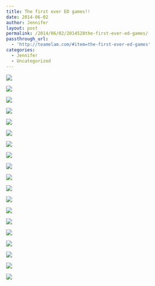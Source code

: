 ```yaml
---
title: The first ever ED games!!
date: 2014-06-02
author: Jennifer
layout: post
permalink: /2014/06/02/2014528the-first-ever-ed-games/
passthrough_url:
  - 'http://teamelam.com/#item=the-first-ever-ed-games'
categories:
  - Jennifer
  - Uncategorized
---
```

<div class="image-gallery-wrapper">
  <p>
    <img src="http://static1.squarespace.com/static/50db6bb3e4b015296cd43789/50dfa5b1e4b0dc6320e0b5ea/538c99e2e4b006c49d7fc5a1/1401737160613/2014-05-24+20.12.55-2.jpg.55-2.jpg?format=original" />
  </p>

  <p>
    <img src="http://static1.squarespace.com/static/50db6bb3e4b015296cd43789/50dfa5b1e4b0dc6320e0b5ea/538c9a49e4b0943d092f01a8/1401737576657/2014-05-24+19.27.56.jpg.56.jpg?format=original" />
  </p>

  <p>
    <img src="http://static1.squarespace.com/static/50db6bb3e4b015296cd43789/50dfa5b1e4b0dc6320e0b5ea/538c9a56e4b0943d092f01bf/1401737648206/2014-05-24+18.11.16.jpg.16.jpg?format=original" />
  </p>

  <p>
    <img src="http://static1.squarespace.com/static/50db6bb3e4b015296cd43789/50dfa5b1e4b0dc6320e0b5ea/538c9a63e4b0943d092f01c6/1401737675519/2014-05-24+17.09.58-1.jpg.58-1.jpg?format=original" />
  </p>

  <p>
    <img src="http://static1.squarespace.com/static/50db6bb3e4b015296cd43789/50dfa5b1e4b0dc6320e0b5ea/538c9a79e4b0943d092f01eb/1401737103690/2014-05-24+17.01.26.jpg.26.jpg?format=original" />
  </p>

  <p>
    <img src="http://static1.squarespace.com/static/50db6bb3e4b015296cd43789/50dfa5b1e4b0dc6320e0b5ea/538c9a71e4b0943d092f01d7/1401737794787/2014-05-24+17.08.16.jpg.16.jpg?format=original" />
  </p>

  <p>
    <img src="http://static1.squarespace.com/static/50db6bb3e4b015296cd43789/50dfa5b1e4b0dc6320e0b5ea/538c9a82e4b0943d092f01f3/1401723532904/2014-05-23+11.46.31.jpg.31.jpg?format=original" />
  </p>

  <p>
    <img src="http://static1.squarespace.com/static/50db6bb3e4b015296cd43789/50dfa5b1e4b0dc6320e0b5ea/538cc6f7e4b0942d9665b7de/1401737336343/2014-05-23+11.45.34.jpg.34.jpg?format=original" />
  </p>

  <p>
    <img src="http://static1.squarespace.com/static/50db6bb3e4b015296cd43789/50dfa5b1e4b0dc6320e0b5ea/538cc6fee4b0942d9665b7ea/1401734922521/2014-05-23+11.45.20.jpg.20.jpg?format=original" />
  </p>

  <p>
    <img src="http://static1.squarespace.com/static/50db6bb3e4b015296cd43789/50dfa5b1e4b0dc6320e0b5ea/538cc714e4b0942d9665b810/1401737974211/2014-05-23+11.42.23.jpg.23.jpg?format=original" />
  </p>

  <p>
    <img src="http://static1.squarespace.com/static/50db6bb3e4b015296cd43789/50dfa5b1e4b0dc6320e0b5ea/538cc728e4b0942d9665b82c/1401738111821/2014-05-23+11.29.38.jpg.38.jpg?format=original" />
  </p>

  <p>
    <img src="http://static1.squarespace.com/static/50db6bb3e4b015296cd43789/50dfa5b1e4b0dc6320e0b5ea/538cc71ee4b0942d9665b81f/1401737453643/2014-05-23+11.39.30.jpg.30.jpg?format=original" />
  </p>

  <p>
    <img src="http://static1.squarespace.com/static/50db6bb3e4b015296cd43789/50dfa5b1e4b0dc6320e0b5ea/538cc73ee4b0942d9665b853/1401738015516/2014-05-22+15.33.01.jpg.01.jpg?format=original" />
  </p>

  <p>
    <img src="http://static1.squarespace.com/static/50db6bb3e4b015296cd43789/50dfa5b1e4b0dc6320e0b5ea/538cc747e4b0942d9665b86b/1444180928610/2014-05-22+10.39.28.jpg.28.jpg?format=original" />
  </p>

  <p>
    <img src="http://static1.squarespace.com/static/50db6bb3e4b015296cd43789/50dfa5b1e4b0dc6320e0b5ea/538cc762e4b0942d9665b888/1444180928618/2014-05-21+12.18.19.jpg.19.jpg?format=original" />
  </p>

  <p>
    <img src="http://static1.squarespace.com/static/50db6bb3e4b015296cd43789/50dfa5b1e4b0dc6320e0b5ea/538cc752e4b0942d9665b873/1444180928668/2014-05-21+12.26.14.jpg.14.jpg?format=original" />
  </p>

  <p>
    <img src="http://static1.squarespace.com/static/50db6bb3e4b015296cd43789/50dfa5b1e4b0dc6320e0b5ea/538c99f1e4b006c49d7fc5bf/1444180928669/2014-05-26+10.08.49.jpg.49.jpg?format=original" />
  </p>

  <p>
    <img src="http://static1.squarespace.com/static/50db6bb3e4b015296cd43789/50dfa5b1e4b0dc6320e0b5ea/538cc75be4b0942d9665b885/1444180928669/2014-05-21+12.20.36.jpg.36.jpg?format=original" />
  </p>

  <p>
    <img src="http://static1.squarespace.com/static/50db6bb3e4b015296cd43789/50dfa5b1e4b0dc6320e0b5ea/538c9a0ae4b006c49d7fc5f0/1401737292582/2014-05-26+10.09.09-2-1.jpg.09-2-1.jpg?format=original" />
  </p>
</div>
